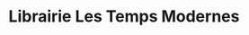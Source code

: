 ---
title: "Librairie Les Temps Modernes"
url: /orleans/librairie-les-temps-modernes/
shop: Bücher
---